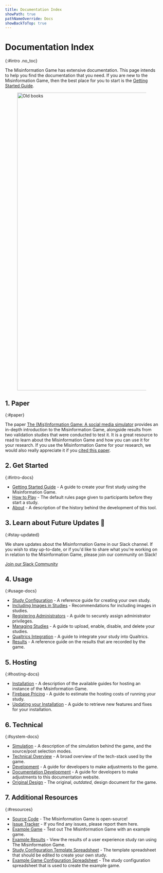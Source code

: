 ```yaml
---
title: Documentation Index
showPath: true
pathNameOverride: Docs
showBackToTop: true
---
```



# Documentation Index
{:#intro .no_toc}

The Misinformation Game has extensive documentation. This page intends
to help you find the documentation that you need. If you are new to
the Misinformation Game, then the best place for you to start is the
[Getting Started Guide](/GettingStarted).

<figure id="header-image">
    <img src="diagrams/documentation-index-header.jpg" width="2400" height="977" alt="Old books" />
</figure>



## 1. Paper
{:#paper}

The paper
[The (Mis)Information Game: A social media simulator](https://doi.org/10.3758/s13428-023-02153-x)
provides an in-depth introduction to the Misinformation Game, alongside
results from two validation studies that were conducted to test it. It
is a great resource to read to learn about the Misinformation Game and
how you can use it for your research. If you use the Misinformation Game
for your research, we would also really appreciate it if you
[cited this paper](/#cite).



## 2. Get Started
{:#intro-docs}

- [Getting Started Guide](/GettingStarted) - A guide to create your first study
  using the Misinformation Game.
- [How to Play](/HowToPlay) -
  The default rules page given to participants before they start a study.
- [About](/About) - A description of the history behind the development of this tool.


## 3. Learn about Future Updates 🚀
{:#stay-updated}

We share updates about the Misinformation Game in our Slack channel. If you wish to stay up-to-date,
or if you'd like to share what you're working on in relation to the Misinformation Game, please join
our community on Slack!

<div class="call-to-action-container big">
    <a href="https://join.slack.com/t/themisinformationgame/shared_invite/zt-1oruoc0s2-OLscp581nAJ2hxpDYGnvJQ" class="call-to-action-button">
        Join our Slack Community
    </a>
</div>


## 4. Usage
{:#usage-docs}

- [Study Configuration](/StudyConfiguration) - A reference guide for creating your own study.
- [Including Images in Studies](/Images) - Recommendations for including images in studies.
- [Registering Administrators](/Administrators) - A guide to securely assign administrator privileges.
- [Managing Studies](/ManagingStudies) - A guide to upload, enable, disable, and delete your studies.
- [Qualtrics Integration](/QualtricsIntegration) - A guide to integrate your study into Qualtrics.
- [Results](/Results) - A reference guide on the results that are recorded by the game.



## 5. Hosting
{:#hosting-docs}

- [Installation](/Installation) -
  A description of the available guides for hosting an instance of the Misinformation Game.
- [Firebase Pricing](/FirebasePricing) - A guide to estimate the hosting costs of running your study.
- [Updating your Installation](/Updating) -
  A guide to retrieve new features and fixes for your installation.



## 6. Technical
{:#system-docs}

- [Simulation](/Simulation) - A description of the simulation behind the game,
  and the source/post selection modes.
- [Technical Overview](/TechnicalOverview) - A broad overview of the tech-stack used by the game.
- [Development](/Development) - A guide for developers to make adjustments to the game.
- [Documentation Development](/DocsDevelopment) - A guide for developers to make adjustments
  to this documentation website.
- [Original Design](/original-design) - The original, _outdated_, design document for the game.



## 7. Additional Resources
{:#resources}

- [Source Code](https://github.com/TheMisinformationGame/MisinformationGame) -
  The Misinformation Game is open-source!
- [Issue Tracker](https://github.com/TheMisinformationGame/MisinformationGame/issues) -
  If you find any issues, please report them here.
- [Example Game](/link/ExampleGame) -
  Test out The Misinformation Game with an example game.
- [Example Results](/link/ExampleResults) -
  View the results of a user experience study ran using The Misinformation Game.
- [Study Configuration Template Spreadsheet](/link/StudyTemplate) -
  The template spreadsheet that should be edited to create your own study.
- [Example Game Configuration Spreadsheet](/link/ExampleStudy) -
  The study configuration spreadsheet that is used to create the example game.

